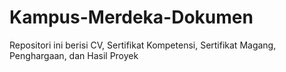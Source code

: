 # Kampus-Merdeka-Dokumen
Repositori ini berisi CV, Sertifikat Kompetensi, Sertifikat Magang, Penghargaan, dan Hasil Proyek
